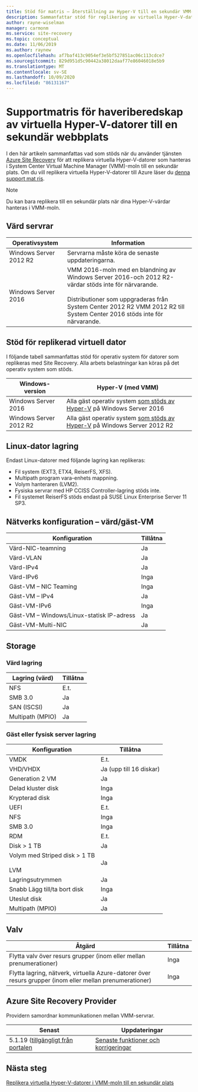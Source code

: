 ```yaml
---
title: Stöd för matris – återställning av Hyper-V till en sekundär VMM-plats med Azure Site Recovery
description: Sammanfattar stöd för replikering av virtuella Hyper-V-datorer i VMM-moln till en sekundär plats med Azure Site Recovery.
author: rayne-wiselman
manager: carmonm
ms.service: site-recovery
ms.topic: conceptual
ms.date: 11/06/2019
ms.author: raynew
ms.openlocfilehash: af7baf413c9054ef3e5bf527851ac06c113cdce7
ms.sourcegitcommit: 829d951d5c90442a38012daaf77e86046018e5b9
ms.translationtype: MT
ms.contentlocale: sv-SE
ms.lasthandoff: 10/09/2020
ms.locfileid: "86131167"
---
```

# <a name="support-matrix-for-disaster-recovery-of-hyper-v-vms-to-a-secondary-site"></a>Supportmatris för haveriberedskap av virtuella Hyper-V-datorer till en sekundär webbplats

I den här artikeln sammanfattas vad som stöds när du använder tjänsten [Azure Site Recovery](site-recovery-overview.md) för att replikera virtuella Hyper-V-datorer som hanteras i System Center Virtual Machine Manager (VMM)-moln till en sekundär plats. Om du vill replikera virtuella Hyper-V-datorer till Azure läser du [denna support mat ris](hyper-v-azure-support-matrix.md).

> [!NOTE]
> Du kan bara replikera till en sekundär plats när dina Hyper-V-värdar hanteras i VMM-moln.


## <a name="host-servers"></a>Värd servrar

**Operativsystem** | **Information**
--- | ---
Windows Server 2012 R2 | Servrarna måste köra de senaste uppdateringarna.
Windows Server 2016 |  VMM 2016-moln med en blandning av Windows Server 2016-och 2012 R2-värdar stöds inte för närvarande.<br/><br/> Distributioner som uppgraderas från System Center 2012 R2 VMM 2012 R2 till System Center 2016 stöds inte för närvarande.


## <a name="replicated-vm-support"></a>Stöd för replikerad virtuell dator

I följande tabell sammanfattas stöd för operativ system för datorer som replikeras med Site Recovery. Alla arbets belastningar kan köras på det operativ system som stöds.

**Windows-version** | **Hyper-V (med VMM)**
--- | ---
Windows Server 2016 | Alla gäst operativ system [som stöds av Hyper-V](/windows-server/virtualization/hyper-v/Supported-Windows-guest-operating-systems-for-Hyper-V-on-Windows) på Windows Server 2016 
Windows Server 2012 R2 | Alla gäst operativ system [som stöds av Hyper-V](/previous-versions/windows/it-pro/windows-server-2012-R2-and-2012/dn792027%28v%3dws.11%29) på Windows Server 2012 R2

## <a name="linux-machine-storage"></a>Linux-dator lagring

Endast Linux-datorer med följande lagring kan replikeras:

- Fil system (EXT3, ETX4, ReiserFS, XFS).
- Multipath program vara-enhets mappning.
- Volym hanteraren (LVM2).
- Fysiska servrar med HP CCISS Controller-lagring stöds inte.
- Fil systemet ReiserFS stöds endast på SUSE Linux Enterprise Server 11 SP3.

## <a name="network-configuration---hostguest-vm"></a>Nätverks konfiguration – värd/gäst-VM

**Konfiguration** | **Tillåtna**  
--- | --- 
Värd-NIC-teamning | Ja 
Värd-VLAN | Ja 
Värd-IPv4 | Ja 
Värd-IPv6 | Inga 
Gäst-VM – NIC Teaming | Inga
Gäst-VM – IPv4 | Ja
Gäst-VM-IPv6 | Inga
Gäst-VM – Windows/Linux-statisk IP-adress | Ja
Gäst-VM-Multi-NIC | Ja


## <a name="storage"></a>Storage

### <a name="host-storage"></a>Värd lagring

**Lagring (värd)** | **Tillåtna**
--- | --- 
NFS | E.t.
SMB 3.0 |  Ja
SAN (ISCSI) | Ja
Multipath (MPIO) | Ja

### <a name="guest-or-physical-server-storage"></a>Gäst eller fysisk server lagring

**Konfiguration** | **Tillåtna**
--- | --- | 
VMDK |  E.t.
VHD/VHDX | Ja (upp till 16 diskar)
Generation 2 VM | Ja
Delad kluster disk | Inga
Krypterad disk | Inga
UEFI| E.t.
NFS | Inga
SMB 3.0 | Inga
RDM | E.t.
Disk > 1 TB | Ja
Volym med Striped disk > 1 TB<br/><br/> LVM | Ja
Lagringsutrymmen | Ja
Snabb Lägg till/ta bort disk | Inga
Uteslut disk | Ja
Multipath (MPIO) | Ja

## <a name="vaults"></a>Valv

**Åtgärd** | **Tillåtna**
--- | --- 
Flytta valv över resurs grupper (inom eller mellan prenumerationer) |  Inga
Flytta lagring, nätverk, virtuella Azure-datorer över resurs grupper (inom eller mellan prenumerationer) | Inga

## <a name="azure-site-recovery-provider"></a>Azure Site Recovery Provider

Providern samordnar kommunikationen mellan VMM-servrar. 

**Senast** | **Uppdateringar**
--- | --- 
5.1.19 ([tillgängligt från portalen](https://aka.ms/downloaddra) | [Senaste funktioner och korrigeringar](https://support.microsoft.com/kb/3155002)



## <a name="next-steps"></a>Nästa steg

[Replikera virtuella Hyper-V-datorer i VMM-moln till en sekundär plats](./hyper-v-vmm-disaster-recovery.md)
